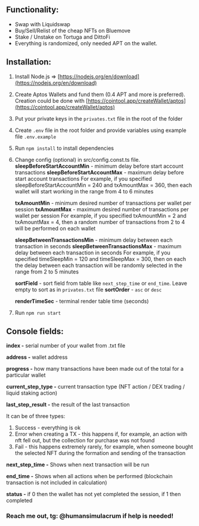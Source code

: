 ## Functionality:

- Swap with Liquidswap
- Buy/Sell/Relist of the cheap NFTs on Bluemove
- Stake / Unstake on Tortuga and DittoFi
- Everything is randomized, only needed APT on the wallet.

## Installation:

1. Install Node.js => [https://nodejs.org/en/download](https://nodejs.org/en/download)
2. Create Aptos Wallets and fund them (0.4 APT and more is preferred). Creation could be done with [https://cointool.app/createWallet/aptos](https://cointool.app/createWallet/aptos)
3. Put your private keys in the `privates.txt` file in the root of the folder
4. Create `.env` file in the root folder and provide variables using example file `.env.example` 
5. Run `npm install` to install dependencies
6. Change config (optional) in src/config.const.ts file.
    **sleepBeforeStartAccountMin** - minimum delay before start account transactions
    **sleepBeforeStartAccountMax** - maximum delay before start account transactions
    For example, if you specified sleepBeforeStartAccountMin = 240 and txAmountMax = 360, then each wallet will start working in the range from 4 to 6 minutes

    **txAmountMin** - minimum desired number of transactions per wallet per session
    **txAmountMax** - maximum desired number of transactions per wallet per session
    For example, if you specified txAmountMin = 2 and txAmountMax = 4, then a random number of transactions from 2 to 4 will be performed on each wallet

    **sleepBetweenTransactionsMin** - minimum delay between each transaction in seconds
    **sleepBetweenTransactionsMax** - maximum delay between each transaction in seconds
    For example, if you specified timeSleepMin = 120 and timeSleepMax = 300, then on each the delay between each transaction will be randomly selected in the range from 2 to 5 minutes


    **sortField** - sort field from table like `next_step_time` or `end_time`. Leave empty to sort as in `privates.txt` file
    **sortOrder** - `asc` or `desc`

    **renderTimeSec** - terminal render table time (seconds)
7. Run `npm run start`


## Console fields:

**index -** serial number of your wallet from .txt file

**address -** wallet address

**progress -** how many transactions have been made out of the total for a particular wallet

**current_step_type -** current transaction type (NFT action / DEX trading / liquid staking action)

**last_step_result -** the result of the last transaction

It can be of three types:

1. Success - everything is ok
2. Error when creating a TX - this happens if, for example, an action with nft fell out, but the collection for purchase was not found
3. Fail - this happens extremely rarely, for example, when someone bought the selected NFT during the formation and sending of the transaction

**next_step_time -** Shows when next transaction will be run

**end_time -** Shows when all actions when be performed (blockchain transaction is not included in calculation)

**status -** if 0 then the wallet has not yet completed the session, if 1 then completed


### Reach me out, tg: @humansimulacrum if help is needed!